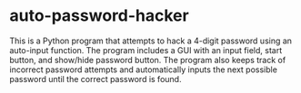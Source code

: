 # auto-password-hacker
This is a Python program that attempts to hack a 4-digit password using an auto-input function. The program includes a GUI with an input field, start button, and show/hide password button. The program also keeps track of incorrect password attempts and automatically inputs the next possible password until the correct password is found.
